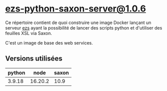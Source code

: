 # ezs-python-saxon-server@1.0.6

Ce répertoire contient de quoi construire une image Docker lançant un serveur
[ezs](https://github.com/Inist-CNRS/ezs) ayant la possibilité de lancer des
scripts python et d'utiliser des feuilles XSL via Saxon.

C'est un image de base des web services.

## Versions utilisées

| python | node    | saxon |
| ------ | ------- | ----- |
| 3.9.18 | 16.20.2 | 10.9  |
